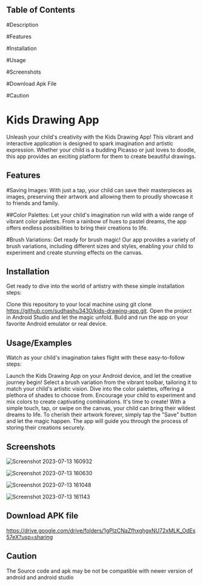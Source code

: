 
## Table of Contents

#Description

#Features

#Installation

#Usage

#Screenshots

#Download Apk File

#Caution
# Kids Drawing App

Unleash your child's creativity with the Kids Drawing App! This vibrant and interactive application is designed to spark imagination and artistic expression. Whether your child is a budding Picasso or just loves to doodle, this app provides an exciting platform for them to create beautiful drawings.


## Features

#Saving Images: With just a tap, your child can save their masterpieces as images, preserving their artwork and allowing them to proudly showcase it to friends and family.

##Color Palettes: Let your child's imagination run wild with a wide range of vibrant color palettes. From a rainbow of hues to pastel dreams, the app offers endless possibilities to bring their creations to life.

#Brush Variations: Get ready for brush magic! Our app provides a variety of brush variations, including different sizes and styles, enabling your child to experiment and create stunning effects on the canvas.


## Installation

Get ready to dive into the world of artistry with these simple installation steps:

Clone this repository to your local machine using git clone https://github.com/sudhashu3430/kids-drawing-app.git.
Open the project in Android Studio and let the magic unfold.
Build and run the app on your favorite Android emulator or real device.
## Usage/Examples

Watch as your child's imagination takes flight with these easy-to-follow steps:

Launch the Kids Drawing App on your Android device, and let the creative journey begin!
Select a brush variation from the vibrant toolbar, tailoring it to match your child's artistic vision.
Dive into the color palettes, offering a plethora of shades to choose from. Encourage your child to experiment and mix colors to create captivating combinations.
It's time to create! With a simple touch, tap, or swipe on the canvas, your child can bring their wildest dreams to life.
To cherish their artwork forever, simply tap the "Save" button and let the magic happen. The app will guide you through the process of storing their creations securely.



## Screenshots

![Screenshot 2023-07-13 160932](https://github.com/sudhanshu3430/KidsDrawingApp/assets/127764778/20a239b0-f75a-4429-bbd2-d95795a92b9f)


![Screenshot 2023-07-13 160630](https://github.com/sudhanshu3430/KidsDrawingApp/assets/127764778/3b24b1e7-d134-494c-9eee-abeba2ad7614)


![Screenshot 2023-07-13 161048](https://github.com/sudhanshu3430/KidsDrawingApp/assets/127764778/827cefe4-421d-4878-9c75-89cefd51303c)


![Screenshot 2023-07-13 161143](https://github.com/sudhanshu3430/KidsDrawingApp/assets/127764778/a3ab44c3-f0d0-4cfa-8c0c-78bb1ff051b9)





## Download APK file

https://drive.google.com/drive/folders/1gPIzCNaZfhxghgxNU72xMLK_OdEs57eX?usp=sharing
## Caution 

The Source code and apk may be not be compatible with newer version of android and android studio 
